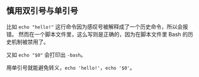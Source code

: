 ## 慎用双引号与单引号

比如 `echo "hello!"` 这行命令因为感叹号被解释成了一个历史命令，所以会报错。
然而在一个脚本文件里，这么写则是正确的，因为在脚本文件里 Bash 的历史机制被禁用了。

又如 `echo "$0"` 会打印出 `-bash`。

用单引号就能避免转义，`echo 'hello!'`，`echo '$0'`。
